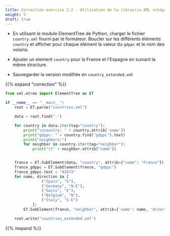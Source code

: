 ```yaml
---
title: Correction exercice 2.2 - Utilisation de la librairie XML intégrée `ElementTree`
weight: 5
draft: true
---
```


- En utilisant le module ElementTree de Python, charger le fichier `country.xml` fourni par le formateur. Boucler sur les différents éléments `country` et afficher pour chaque élément la valeur du `gdppc` et le nom des voisins.

- Ajouter un element `country` pour la France et l'Espagne en suivant la même structure.

- Sauvegarder la version modifiée en `country_extended.xml`

{{% expand "correction" %}}
```python
from xml.etree import ElementTree as ET

if __name__ == "__main__":
    root = ET.parse("countries.xml")

    data = root.find(".")

    for country in data.iter(tag="country"):
        print("\ncountry: " + country.attrib['name'])
        print("gdppc: " + country.find("gdppc").text)
        print("neighbors:")
        for neighbor in country.iter(tag="neighbor"):
            print("\t" + neighbor.attrib["name"])


    france = ET.SubElement(data, "country", attrib={"name": "France"})
    france_gdppc = ET.SubElement(france, "gdppc")
    france_gdppc.text = "42473"
    for name, direction in [
                ("Spain", "S"),
                ("Germany", "N-E"),
                ("Swiss", "E"),
                ("Belgium", "N"),
                ("Italy", "S-E")
            ]:
        ET.SubElement(france, "neighbor", attrib={'name': name, 'direction': direction})

    root.write("countries_extended.xml")
```
{{% /expand %}}
